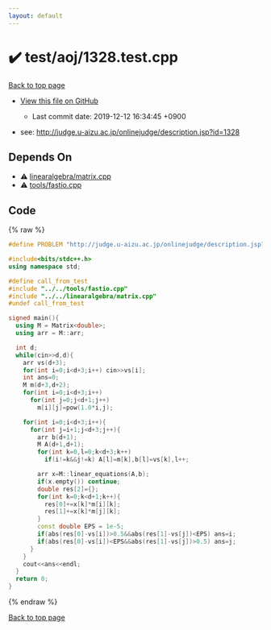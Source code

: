 ```yaml
---
layout: default
---
```


<!-- mathjax config similar to math.stackexchange -->
<script type="text/javascript" async
  src="https://cdnjs.cloudflare.com/ajax/libs/mathjax/2.7.5/MathJax.js?config=TeX-MML-AM_CHTML">
</script>
<script type="text/x-mathjax-config">
  MathJax.Hub.Config({
    TeX: { equationNumbers: { autoNumber: "AMS" }},
    tex2jax: {
      inlineMath: [ ['$','$'] ],
      processEscapes: true
    },
    "HTML-CSS": { matchFontHeight: false },
    displayAlign: "left",
    displayIndent: "2em"
  });
</script>

<script type="text/javascript" src="https://cdnjs.cloudflare.com/ajax/libs/jquery/3.4.1/jquery.min.js"></script>
<script src="https://cdn.jsdelivr.net/npm/jquery-balloon-js@1.1.2/jquery.balloon.min.js" integrity="sha256-ZEYs9VrgAeNuPvs15E39OsyOJaIkXEEt10fzxJ20+2I=" crossorigin="anonymous"></script>
<script type="text/javascript" src="../../../assets/js/copy-button.js"></script>
<link rel="stylesheet" href="../../../assets/css/copy-button.css" />


# :heavy_check_mark: test/aoj/1328.test.cpp
<a href="../../../index.html">Back to top page</a>

* <a href="{{ site.github.repository_url }}/blob/master/test/aoj/1328.test.cpp">View this file on GitHub</a>
    - Last commit date: 2019-12-12 16:34:45 +0900


* see: <a href="http://judge.u-aizu.ac.jp/onlinejudge/description.jsp?id=1328">http://judge.u-aizu.ac.jp/onlinejudge/description.jsp?id=1328</a>


## Depends On
* :warning: <a href="../../../library/linearalgebra/matrix.cpp.html">linearalgebra/matrix.cpp</a>
* :warning: <a href="../../../library/tools/fastio.cpp.html">tools/fastio.cpp</a>


## Code
{% raw %}
```cpp
#define PROBLEM "http://judge.u-aizu.ac.jp/onlinejudge/description.jsp?id=1328"

#include<bits/stdc++.h>
using namespace std;

#define call_from_test
#include "../../tools/fastio.cpp"
#include "../../linearalgebra/matrix.cpp"
#undef call_from_test

signed main(){
  using M = Matrix<double>;
  using arr = M::arr;

  int d;
  while(cin>>d,d){
    arr vs(d+3);
    for(int i=0;i<d+3;i++) cin>>vs[i];
    int ans=0;
    M m(d+3,d+2);
    for(int i=0;i<d+3;i++)
      for(int j=0;j<d+1;j++)
        m[i][j]=pow(1.0*i,j);

    for(int i=0;i<d+3;i++){
      for(int j=i+1;j<d+3;j++){
        arr b(d+1);
        M A(d+1,d+1);
        for(int k=0,l=0;k<d+3;k++)
          if(i!=k&&j!=k) A[l]=m[k],b[l]=vs[k],l++;

        arr x=M::linear_equations(A,b);
        if(x.empty()) continue;
        double res[2]={};
        for(int k=0;k<d+1;k++){
          res[0]+=x[k]*m[i][k];
          res[1]+=x[k]*m[j][k];
        }
        const double EPS = 1e-5;
        if(abs(res[0]-vs[i])>0.5&&abs(res[1]-vs[j])<EPS) ans=i;
        if(abs(res[0]-vs[i])<EPS&&abs(res[1]-vs[j])>0.5) ans=j;
      }
    }
    cout<<ans<<endl;
  }
  return 0;
}

```
{% endraw %}

<a href="../../../index.html">Back to top page</a>

